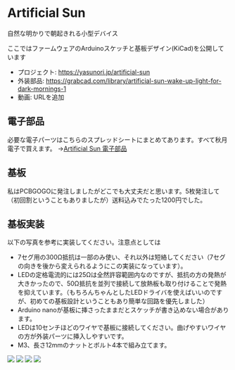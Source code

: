 # Artificial Sun
自然な明かりで朝起きれる小型デバイス

ここではファームウェアのArduinoスケッチと基板デザイン(KiCad)を公開しています
- プロジェクト: https://yasunori.jp/artificial-sun
- 外装部品: https://grabcad.com/library/artificial-sun-wake-up-light-for-dark-mornings-1
- 動画: URLを追加

## 電子部品
必要な電子パーツはこちらのスプレッドシートにまとめてあります。すべて秋月電子で買えます。
 →[Artificial Sun 電子部品](https://docs.google.com/spreadsheets/d/1AGpVGOaxi01ax8kF4fcREE8NY4uzkjkZFQBg4IJ91os/edit?usp=sharing)

## 基板
私はPCBGOGOに発注しましたがどこでも大丈夫だと思います。5枚発注して（初回割ということもありましたが）送料込みでたった1200円でした。

## 基板実装
以下の写真を参考に実装してください。注意点としては
- 7セグ用の300Ω抵抗は一部のみ使い、それ以外は短絡してください（7セグの向きを後から変えられるようにこの実装になっています）。
- LEDの定格電流的には25Ωは全然許容範囲内なのですが、抵抗の方の発熱が大きかったので、50Ω抵抗を並列で接続して放熱板も取り付けることで発熱を抑えています。（もちろんちゃんとしたLEDドライバを使えばいいのですが、初めての基板設計ということもあり簡単な回路を優先しました）
- Arduino nanoが基板に挿さったままだとスケッチが書き込めない場合があります。
- LEDは10センチほどのワイヤで基板に接続してください。曲げやすいワイヤの方が外装パーツに挿入しやすいです。
- M3、長さ12mmのナットとボルト4本で組み立てます。

![](/photos/all.png)
![](/photos/board_1.png)
![](/photos/board_2.png)
![](/photos/LED.png)